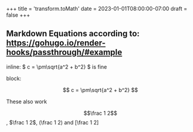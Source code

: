 +++
title = 'transform.toMath'
date = 2023-01-01T08:00:00-07:00
draft = false
+++

## Markdown Equations according to: https://gohugo.io/render-hooks/passthrough/#example

inline: $ c = \pm\sqrt{a^2 + b^2} $ is fine

block:

$$ c = \pm\sqrt{a^2 + b^2} $$

These also work

$$\frac 1 2$$, $\frac 1 2$, \(\frac 1 2\) and \[\frac 1 2\]
